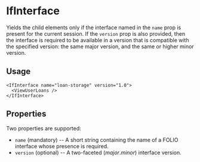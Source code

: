 # IfInterface

Yields the child elements only if the interface named in the `name` prop is present for the current session. If the `version` prop is also provided, then the interface is required to be available in a version that is compatible with the specified version: the same major version, and the same or higher minor version.

## Usage

```
<IfInterface name="loan-storage" version="1.0">
  <ViewUserLoans />
</IfInterface>
```

## Properties

Two properties are supported:

* `name` (mandatory) -- A short string containing the name of a FOLIO interface whose presence is required.
* `version` (optional) -- A two-faceted (_major_._minor_) interface version.

